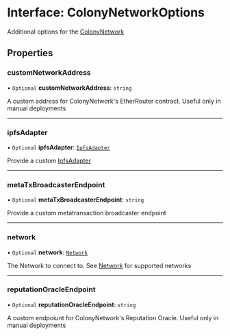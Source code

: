 # Interface: ColonyNetworkOptions

Additional options for the [ColonyNetwork](../classes/ColonyNetwork.md)

## Properties

### customNetworkAddress

• `Optional` **customNetworkAddress**: `string`

A custom address for ColonyNetwork's EtherRouter contract. Useful only in manual deployments

___

### ipfsAdapter

• `Optional` **ipfsAdapter**: [`IpfsAdapter`](IpfsAdapter.md)

Provide a custom [IpfsAdapter](IpfsAdapter.md)

___

### metaTxBroadcasterEndpoint

• `Optional` **metaTxBroadcasterEndpoint**: `string`

Provide a custom metatransaction broadcaster endpoint

___

### network

• `Optional` **network**: [`Network`](../enums/Network.md)

The Network to connect to. See [Network](../enums/Network.md) for supported networks

___

### reputationOracleEndpoint

• `Optional` **reputationOracleEndpoint**: `string`

A custom endpoiunt for ColonyNetwork's Reputation Oracle. Useful only in manual deployments
